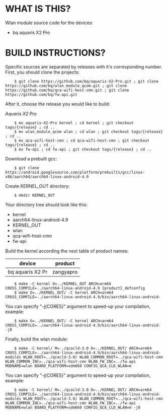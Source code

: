 WHAT IS THIS?
=============

Wlan module source code for the devices:
* bq aquaris X2 Pro


BUILD INSTRUCTIONS?
===================

Specific sources are separated by releases with it's corresponding number. First, you should
clone the projects:

        $ git clone https://github.com/bq/aquaris-X2-Pro.git ; git clone https://github.com/bq/wlan_module_qcom.git ; git clone https://github.com/bq/qca-wifi-host-cmn.git ; git clone https://github.com/bq/fw-api.git

After it, choose the release you would like to build:

*Aquaris X2 Pro*

        $ mv aquaris-X2-Pro kernel ; cd kernel ; git checkout tags/{release} ; cd ..
        $ mv wlan_module_qcom wlan ; cd wlan ; git checkout tags/{release} ; cd ..
        $ mv qca-wifi-host-cmn ; cd qca-wifi-host-cmn ; git checkout tags/{release} ; cd ..
        $ mv fw-api ; cd fw-api ; git checkout tags/{release} ; cd ..


Download a prebuilt gcc:

        $ git clone https://android.googlesource.com/platform/prebuilts/gcc/linux-x86/aarch64/aarch64-linux-android-4.9

Create KERNEL_OUT directory:

        $ mkdir KERNEL_OUT

Your directory tree should look like this:
* kernel
* aarch64-linux-android-4.9
* KERNEL_OUT
* wlan
* qca-wifi-host-cmn
* fw-api

Build the kernel according the next table of product names:

| device                    | product                 |
| --------------------------|-------------------------|
| bq aquaris X2 Pr          | zangyapro               |


        $ make -C kernel O=../KERNEL_OUT ARCH=arm64 CROSS_COMPILE=../aarch64-linux-android-4.9 {product}_defconfig
        $ make O=../KERNEL_OUT/ -C kernel ARCH=arm64 CROSS_COMPILE=../aarch64-linux-android-4.9/bin/aarch64-linux-android-

You can specify "-j{CORES}" argument to speed-up your compilation, example:

        $ make O=../KERNEL_OUT/ -C kernel ARCH=arm64 CROSS_COMPILE=../aarch64-linux-android-4.9/bin/aarch64-linux-android- -j8

Finally, build the wlan module:

        $ make -C kernel/ M=../qcacld-3.0 O=../KERNEL_OUT/ ARCH=arm64 CROSS_COMPILE=../aarch64-linux-android-4.9/bin/aarch64-linux-android- modules WLAN_ROOT=../qcacld-3.0/ WLAN_COMMON_ROOT=../qca-wifi-host-cmn WLAN_COMMON_INC=../qca-wifi-host-cmn WLAN_FW_INC=../fw-api MODNAME=wlan BOARD_PLATFORM=sdm660 CONFIG_QCA_CLD_WLAN=m

You can specify "-j{CORES}" argument to speed-up your compilation, example:

        $ make -C kernel/ M=../qcacld-3.0 O=../KERNEL_OUT/ ARCH=arm64 CROSS_COMPILE=../aarch64-linux-android-4.9/bin/aarch64-linux-android- modules WLAN_ROOT=../qcacld-3.0/ WLAN_COMMON_ROOT=../qca-wifi-host-cmn WLAN_COMMON_INC=../qca-wifi-host-cmn WLAN_FW_INC=../fw-api MODNAME=wlan BOARD_PLATFORM=sdm660 CONFIG_QCA_CLD_WLAN=m -j8

